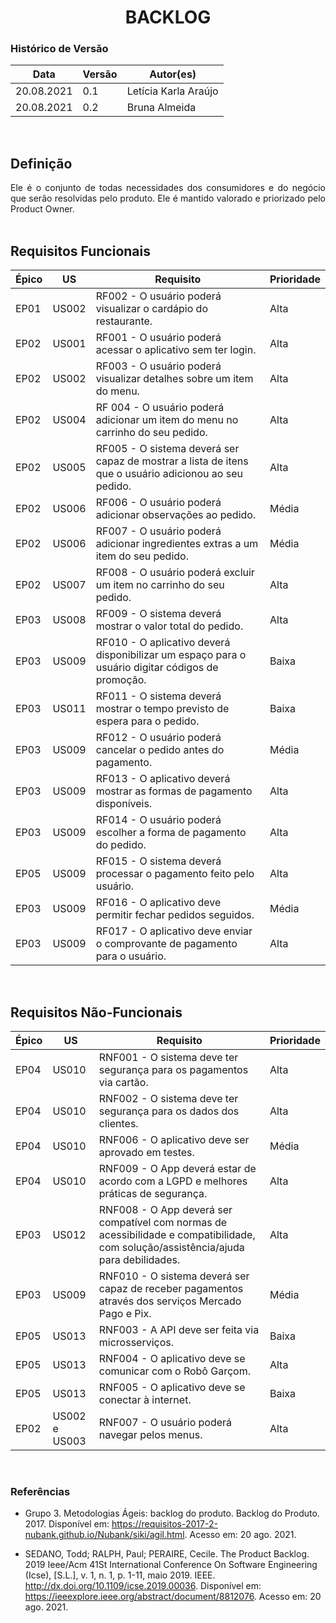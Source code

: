 # <center> BACKLOG

### Histórico de Versão

| Data | Versão | Autor(es) |
| -------- | -------- | -------- |
| 20.08.2021 | 0.1 | Letícia Karla Araújo|
| 20.08.2021 | 0.2 |Bruna Almeida|
<br>

## Definição

<div align="justify">Ele é o conjunto de todas necessidades dos consumidores e do negócio que serão resolvidas pelo produto. Ele é mantido valorado e priorizado pelo Product Owner.<br><br></div>


## Requisitos Funcionais 
| Épico | US | Requisito | Prioridade |
| -------- | -------- | -------- | -------- | 
| EP01 | US002 | RF002 - O usuário poderá visualizar o cardápio do restaurante. | Alta |
| EP02 | US001 | RF001 - O usuário poderá acessar o aplicativo sem ter login. | Alta |
| EP02 | US002 | RF003 - O usuário poderá visualizar detalhes sobre um item do menu. | Alta |
| EP02 | US004 | RF 004 - O usuário poderá adicionar um item do menu no carrinho do seu pedido. | Alta |
| EP02 | US005 | RF005 - O sistema deverá ser capaz de mostrar a lista de itens que o usuário adicionou ao seu pedido.  | Alta |
| EP02 | US006 | RF006 - O usuário poderá adicionar observações ao pedido. | Média |
| EP02 | US006 | RF007 - O usuário poderá adicionar ingredientes extras a um item do seu pedido. | Média |
| EP02 | US007 | RF008 - O usuário poderá excluir um item no carrinho do seu pedido. | Alta |
| EP03 | US008 | RF009 - O sistema deverá mostrar o valor total do pedido. | Alta |
| EP03 | US009 | RF010 - O aplicativo deverá disponibilizar um espaço para o usuário digitar códigos de promoção. | Baixa |
| EP03 | US011 | RF011 - O sistema deverá mostrar o tempo previsto de espera para o pedido. | Baixa |
| EP03 | US009 | RF012 - O usuário poderá cancelar o pedido antes do pagamento. | Média |
| EP03 | US009 | RF013 - O aplicativo deverá mostrar as formas de pagamento disponíveis. | Alta |
| EP03 | US009 | RF014 - O usuário poderá escolher a forma de pagamento do pedido. | Alta |
| EP05 | US009 | RF015 - O sistema deverá processar o pagamento feito pelo usuário. | Alta |
| EP03 | US009 | RF016 - O aplicativo deve permitir fechar pedidos seguidos. | Média |
| EP03 | US009 | RF017 - O aplicativo deve enviar o comprovante de pagamento para o usuário. | Alta |
<br>

## Requisitos Não-Funcionais
| Épico | US | Requisito | Prioridade |
| -------- | -------- | -------- | -------- | 
| EP04 | US010 | RNF001 -  O sistema deve ter segurança para os pagamentos via cartão. | Alta |
| EP04 | US010 | RNF002 - O sistema deve ter segurança para os dados dos clientes. | Alta |
| EP04 | US010 | RNF006 -  O aplicativo deve ser aprovado em testes. | Média |
| EP04 | US010 | RNF009 - O App deverá estar de acordo com a LGPD e melhores práticas de segurança. | Alta |
| EP03 | US012 | RNF008 - O App deverá ser compatível com normas de acessibilidade e compatibilidade, com solução/assistência/ajuda para debilidades. | Alta |
| EP03 | US009 | RNF010 - O sistema deverá ser capaz de receber pagamentos através dos serviços Mercado Pago e Pix. | Média |
| EP05 | US013 | RNF003 - A API deve ser feita via microsserviços. | Baixa |
| EP05 | US013 | RNF004 - O aplicativo deve se comunicar com o Robô Garçom. | Alta |
| EP05 | US013 | RNF005 - O aplicativo deve se conectar à internet. | Baixa |
| EP02 | US002 e US003 | RNF007 - O usuário poderá navegar pelos menus. | Alta |
<br>

### Referências
- Grupo 3. Metodologias Ágeis: backlog do produto. Backlog do Produto. 2017. Disponível em: https://requisitos-2017-2-nubank.github.io/Nubank/siki/agil.html. Acesso em: 20 ago. 2021.

- SEDANO, Todd; RALPH, Paul; PERAIRE, Cecile. The Product Backlog. 2019 Ieee/Acm 41St International Conference On Software Engineering (Icse), [S.L.], v. 1, n. 1, p. 1-11, maio 2019. IEEE. http://dx.doi.org/10.1109/icse.2019.00036. Disponível em: https://ieeexplore.ieee.org/abstract/document/8812076. Acesso em: 20 ago. 2021.
